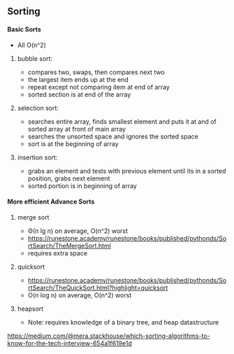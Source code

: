 ## Sorting


#### Basic Sorts
* All O(n^2)

1. bubble sort: 
	* compares two, swaps, then compares next two
	* the largest item ends up at the end
	* repeat except not comparing item at end of array
	* sorted section is at end of the array

1. selection sort: 
	* searches entire array, finds smallest element and puts it at and of sorted array at front of main array
	* searches the unsorted space and ignores the sorted space
	* sort is at the beginning of array

1. insertion sort: 
	* grabs an element and tests with previous element until its in a sorted position, grabs next element
	* sorted portion is in beginning of array


#### More efficient Advance Sorts

1. merge sort
    * Θ(n lg n) on average, O(n^2) worst
    * https://runestone.academy/runestone/books/published/pythonds/SortSearch/TheMergeSort.html
    * requires extra space
    
1. quicksort
    * https://runestone.academy/runestone/books/published/pythonds/SortSearch/TheQuickSort.html?highlight=quicksort
    * O(n log n) on average, O(n^2) worst
    
1. heapsort
    * Note: requires knowledge of a binary tree, and heap datastructure


https://medium.com/@mera.stackhouse/which-sorting-algorithms-to-know-for-the-tech-interview-654a1f619e1d










